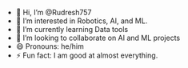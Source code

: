 - 👋 Hi, I’m @Rudresh757
- 👀 I’m interested in Robotics, AI, and ML.
- 🌱 I’m currently learning Data tools
- 💞️ I’m looking to collaborate on AI and ML projects
- 😄 Pronouns: he/him
- ⚡ Fun fact: I am good at almost everything.

